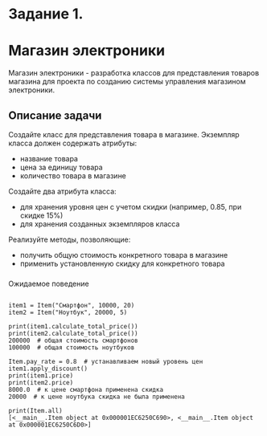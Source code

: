 # Задание 1. 

# Магазин электроники

<aside>
Магазин электроники - разработка классов для представления товаров магазина для проекта по созданию системы управления магазином электроники.

</aside>

## Описание задачи

Создайте класс для представления товара в магазине. Экземпляр класса должен содержать атрибуты:

- название товара
- цена за единицу товара
- количество товара в магазине

Создайте два атрибута класса:

- для хранения уровня цен с учетом скидки (например, 0.85, при скидке 15%)
- для хранения созданных экземпляров класса

Реализуйте методы, позволяющие:

- получить общую стоимость конкретного товара в магазине
- применить установленную скидку для конкретного товара

###
Ожидаемое поведение
```commandline

item1 = Item("Смартфон", 10000, 20)
item2 = Item("Ноутбук", 20000, 5)

print(item1.calculate_total_price())
print(item2.calculate_total_price())
200000  # общая стоимость смартфонов
100000  # общая стоимость ноутбуков

Item.pay_rate = 0.8  # устанавливаем новый уровень цен
item1.apply_discount()
print(item1.price)
print(item2.price)
8000.0  # к цене смартфона применена скидка
20000  # к цене ноутбука скидка не была применена

print(Item.all)
[<__main__.Item object at 0x000001EC6250C690>, <__main__.Item object at 0x000001EC6250C6D0>]
```
